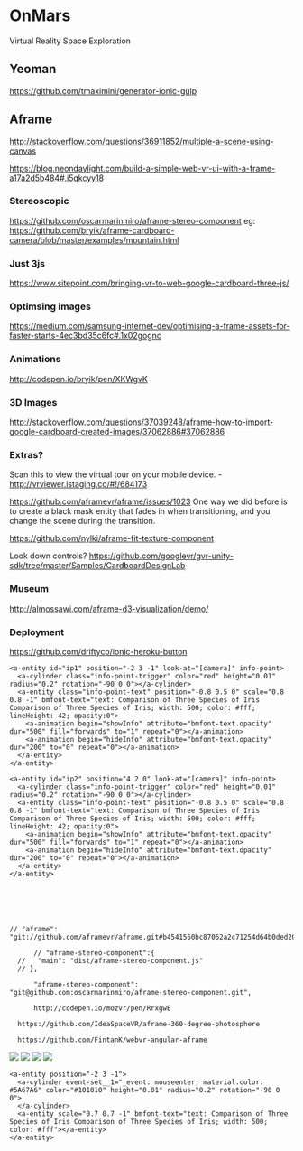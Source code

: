 # OnMars
Virtual Reality Space Exploration


## Yeoman

https://github.com/tmaximini/generator-ionic-gulp

## Aframe

http://stackoverflow.com/questions/36911852/multiple-a-scene-using-canvas

https://blog.neondaylight.com/build-a-simple-web-vr-ui-with-a-frame-a17a2d5b484#.i5qkcyy18

### Stereoscopic

https://github.com/oscarmarinmiro/aframe-stereo-component
eg: https://github.com/bryik/aframe-cardboard-camera/blob/master/examples/mountain.html

### Just 3js

https://www.sitepoint.com/bringing-vr-to-web-google-cardboard-three-js/

### Optimsing images

https://medium.com/samsung-internet-dev/optimising-a-frame-assets-for-faster-starts-4ec3bd35c6fc#.1x02gognc


### Animations

http://codepen.io/bryik/pen/XKWgvK

### 3D Images

http://stackoverflow.com/questions/37039248/aframe-how-to-import-google-cardboard-created-images/37062886#37062886


### Extras?

Scan this to view the virtual tour on your mobile device. - http://vrviewer.istaging.co/#!/684173

https://github.com/aframevr/aframe/issues/1023
One way we did before is to create a black mask entity that fades in when transitioning, and you change the scene during the transition.

https://github.com/nylki/aframe-fit-texture-component

Look down controls?
https://github.com/googlevr/gvr-unity-sdk/tree/master/Samples/CardboardDesignLab


### Museum

http://almossawi.com/aframe-d3-visualization/demo/


### Deployment

https://github.com/driftyco/ionic-heroku-button




    <a-entity id="ip1" position="-2 3 -1" look-at="[camera]" info-point>
      <a-cylinder class="info-point-trigger" color="red" height="0.01" radius="0.2" rotation="-90 0 0"></a-cylinder>        
      <a-entity class="info-point-text" position="-0.8 0.5 0" scale="0.8 0.8 -1" bmfont-text="text: Comparison of Three Species of Iris Comparison of Three Species of Iris; width: 500; color: #fff; lineHeight: 42; opacity:0">
        <a-animation begin="showInfo" attribute="bmfont-text.opacity" dur="500" fill="forwards" to="1" repeat="0"></a-animation>
        <a-animation begin="hideInfo" attribute="bmfont-text.opacity" dur="200" to="0" repeat="0"></a-animation>
      </a-entity>
    </a-entity>    

    <a-entity id="ip2" position="4 2 0" look-at="[camera]" info-point>
      <a-cylinder class="info-point-trigger" color="red" height="0.01" radius="0.2" rotation="-90 0 0"></a-cylinder>        
      <a-entity class="info-point-text" position="-0.8 0.5 0" scale="0.8 0.8 -1" bmfont-text="text: Comparison of Three Species of Iris Comparison of Three Species of Iris; width: 500; color: #fff; lineHeight: 42; opacity:0">
        <a-animation begin="showInfo" attribute="bmfont-text.opacity" dur="500" fill="forwards" to="1" repeat="0"></a-animation>
        <a-animation begin="hideInfo" attribute="bmfont-text.opacity" dur="200" to="0" repeat="0"></a-animation>
      </a-entity>
    </a-entity>    


    



    // "aframe": "git://github.com/aframevr/aframe.git#b4541560bc87062a2c71254d64b0ded2040a934f",

          // "aframe-stereo-component":{
      //   "main": "dist/aframe-stereo-component.js"
      // },

          "aframe-stereo-component": "git@github.com:oscarmarinmiro/aframe-stereo-component.git",

          http://codepen.io/mozvr/pen/RrxgwE


<!--       <a-sky id="sky1" radius="5000" src="#left" stereo="eye:left"></a-sky>
      <a-sky id="sky2" radius="5000" src="#right" stereo="eye:right"></a-sky> -->


      https://github.com/IdeaSpaceVR/aframe-360-degree-photosphere

      https://github.com/FintanK/webvr-angular-aframe         







      
<!-- TODO: Arrows. Static? -->

<a-scene scene-switcher>


<!--   <a-camera position="0 0 0">
      <a-cursor color="black"></a-cursor>
  </a-camera>   -->

<!--   <a-sky class="scene-1" color="red" visible="true"></a-sky>
  <a-sky class="scene-2" color="pink" visible="false"></a-sky> -->

  <!-- <a-sky class="scene-3" radius="5000" src="#scene-3-left" stereo="eye:left" visible="false"></a-sky> -->
  <!-- <a-sky class="scene-3" radius="5000" src="#scene-3-right" stereo="eye:right" visible="false"></a-sky> -->

  <!-- <a-sphere color="yellow" position="0 0 0" radius="1"></a-sphere> -->
  <!-- <a-box color="#6173F4" depth="2" height="400"></a-box> -->

  <a-camera position="0 1.8 3" cursor-visible="false" stereocam="eye:right;"></a-camera>
  
  <a-entity position="-1.5 3 0">
    <a-entity bmfont-text="text: Comparison of Three Species of Iris"></a-entity>
  </a-entity>  
        
<!--   <a-sky color="black" visible="true" rotation="0 0 0">
    <a-box color="#6173F4" opacity="1" depth="2" position="0 1 0"></a-box>
    <a-entity bmfont-text="text: Hello World;" position="0 1 1"></a-entity>      
  </a-sky>
  <a-entity bmfont-texts="text: Hello World;"></a-entity> -->

<!--   <a-sky src="#scene-4" visible="false">
    <a-box color="#6173F4" opacity="1" depth="2" position="0 1 0"></a-box>
  </a-sky>
  <a-sky id="sky1" src="#scene-3" visible="false"></a-sky>
  <a-sky src="#scene-2" visible="false"></a-sky> -->

<!--   <a-sky opacity="0" transparent="true" visible="false">
    <a-sphere stereo="eye:left" radius="5000" segmentsWidth="64" segmentsHeight="64" color="red"></a-sphere>
    <a-sphere stereo="eye:right" radius="5000" segmentsWidth="64" segmentsHeight="64" color="yellow"></a-sphere>
    <a-box color="#6173F4" opacity="1" depth="2" position="0 1 0"></a-box>
  </a-sky> -->

  <!-- <a-camera position="0 0 10" cursor-visible="false"></a-camera>       -->

<!--   <a-sky transparent="true">
TODO: Test if positioned in one it shows in both.
    <a-sphere src="#scene-3-left" stereo="eye:left" radius="5000" segmentsWidth="64" segmentsHeight="64" scale="-1 1 1" rotation="0 -60 0">
    </a-sphere>
    <a-sphere src="#scene-3-right" stereo="eye:right" radius="5000" segmentsWidth="64" segmentsHeight="64" scale="-1 1 1" rotation="0 -60 0"></a-sphere>
  </a-sky> -->

</a-scene> 


  <a-sky src="#scene-1" visible="true"></a-sky>


  <a-sky src="#scene-4" visible="false">
    <a-box color="#6173F4" opacity="1" depth="2" position="0 1 0"></a-box>
  </a-sky>
  <a-sky src="#scene-3" visible="false"></a-sky>
  <a-sky src="#scene-2" visible="false"></a-sky>

<a-scene antialias='true' scene-switcher>




</a-scene>

<!-- Assets -->
  <a-assets>
    <img id="scene-1" src="/images/PANO_20140705_mars1.jpg" preload="auto">
    <img id="scene-2" src="/images/PANO_20150101_stars.jpg" preload="auto">
    <img id="scene-3" src="/images/PANO_Dione_moon_color.jpg" preload="auto">
    <img id="scene-4" src="/images/PANO_Enceladus2_ps.jpg" preload="auto">
  </a-assets>

  <!-- Camera -->
  <a-entity position="0 1.8 3">
    <a-entity camera look-controls wasd-controls mouse-cursor></a-entity>
  </a-entity>

    <a-entity position="-2 3 -1">
      <a-cylinder event-set__1="_event: mouseenter; material.color: #5A67A6" color="#101010" height="0.01" radius="0.2" rotation="-90 0 0">
      </a-cylinder>        
      <a-entity scale="0.7 0.7 -1" bmfont-text="text: Comparison of Three Species of Iris Comparison of Three Species of Iris; width: 500; color: #fff"></a-entity>
    </a-entity>    